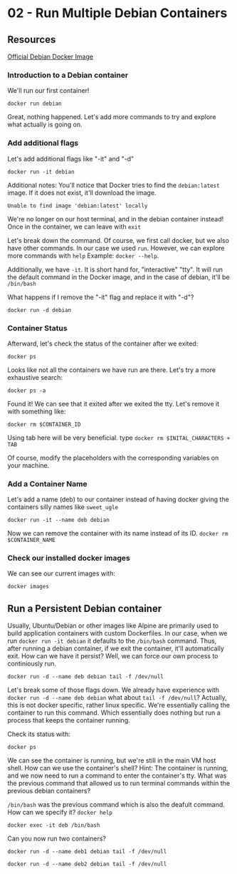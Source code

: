 # 02 - Run Multiple Debian Containers 

## Resources
[Official Debian Docker Image](https://hub.docker.com/_/debian)

### Introduction to a Debian container
We'll run our first container!

```docker run debian```

Great, nothing happened. Let's add more commands to try and explore what actually is going on.

### Add additional flags
Let's add additional flags like "-it" and "-d"

```docker run -it debian```

Additional notes:
You'll notice that Docker tries to find the `debian:latest` image. If it does not exist, it'll download the image.

```Unable to find image 'debian:latest' locally```

We're no longer on our host terminal, and in the debian container instead! Once in the container, we can leave with `exit`

Let's break down the command. Of course, we first call docker, but we also have other commands. In our case we used `run`.
However, we can explore more commands with `help` Example: `docker --help`.

Additionally, we have `-it`. It is short hand for, "interactive" "tty". It will run the default command in the Docker image, and in the case of debian, it'll be `/bin/bash`

What happens if I remove the "-it" flag and replace it with "-d"?

```docker run -d debian```

### Container Status
Afterward, let's check the status of the container after we exited:

```docker ps```

Looks like not all the containers we have run are there. Let's try a more exhaustive search:

```docker ps -a```

Found it! We can see that it exited after we exited the tty. Let's remove it with something like:

```docker rm $CONTAINER_ID```

Using tab here will be very beneficial. type `docker rm $INITAL_CHARACTERS + TAB`

Of course, modify the placeholders with the corresponding variables on your machine.

### Add a Container Name
Let's add a name (deb) to our container instead of having docker giving the containers silly names like `sweet_ugle`

```docker run -it --name deb debian```

Now we can remove the container with its name instead of its ID.
```docker rm $CONTAINER_NAME```

### Check our installed docker images
We can see our current images with:

```docker images```

## Run a Persistent Debian container
Usually, Ubuntu/Debian or other images like Alpine are primarily used to build application containers with custom Dockerfiles.
In our case, when we run `docker run -it debian` it defaults to the `/bin/bash` command.
Thus, after running a debian container, if we exit the container, it'll automatically exit. How can we have it persist?
Well, we can force our own process to continiously run. 

```docker run -d --name deb debian tail -f /dev/null```

Let's break some of those flags down. We already have experience with `docker run -d --name deb debian` what about `tail -f /dev/null`?
Actually, this is not docker specific, rather linux specific. We're essentially calling the container to run this command. Which essentially does nothing but run a process that keeps the container running.

Check its status with:

```docker ps```

We can see the container is running, but we're still in the main VM host shell. How can we use the container's shell?
Hint: The container is running, and we now need to run a command to enter the container's tty.
What was the previous command that allowed us to run terminal commands within the previous debian containers?

`/bin/bash` was the previous command which is also the deafult command. How can we specify it? `docker help`

```docker exec -it deb /bin/bash```

Can you now run two containers?

```docker run -d --name deb1 debian tail -f /dev/null```

```docker run -d --name deb2 debian tail -f /dev/null```

